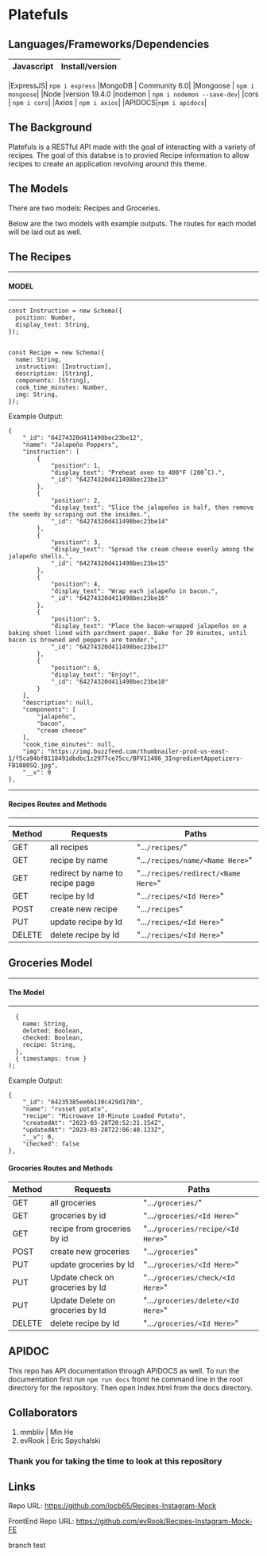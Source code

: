 
# Platefuls


## Languages/Frameworks/Dependencies

|Javascript| Install/version|
|----------|-------|

|ExpressJS| ```npm i express```
|MongoDB | Community 6.0|
|Mongoose | ```npm i mongoose```|
|Node |version 19.4.0
|nodemon | ```npm i nodemon --save-dev```|
|cors | ```npm i cors```|
|Axios | ```npm i axios```|
|APIDOCS|```npm i apidocs```|

## The Background

Platefuls is a RESTful API made with the goal of interacting with a variety of recipes. The goal of this databse is to provied Recipe information to allow recipes to create an application revolving around this theme.

## The Models

There are two models: Recipes and Groceries.

Below are the two models with example outputs. The routes for each model will be laid out as well.

## The Recipes
------

#### MODEL
--------
```
const Instruction = new Schema({
  position: Number,
  display_text: String,
});


const Recipe = new Schema({
  name: String,
  instruction: [Instruction],
  description: [String],
  components: [String],
  cook_time_minutes: Number,
  img: String,
});
```

Example Output:

```
{
    "_id": "64274320d411498bec23be12",
    "name": "Jalapeño Poppers",
    "instruction": [
        {
            "position": 1,
            "display_text": "Preheat oven to 400°F (200˚C).",
            "_id": "64274320d411498bec23be13"
        },
        {
            "position": 2,
            "display_text": "Slice the jalapeños in half, then remove the seeds by scraping out the insides.",
            "_id": "64274320d411498bec23be14"
        },
        {
            "position": 3,
            "display_text": "Spread the cream cheese evenly among the jalapeño shells.",
            "_id": "64274320d411498bec23be15"
        },
        {
            "position": 4,
            "display_text": "Wrap each jalapeño in bacon.",
            "_id": "64274320d411498bec23be16"
        },
        {
            "position": 5,
            "display_text": "Place the bacon-wrapped jalapeños on a baking sheet lined with parchment paper. Bake for 20 minutes, until bacon is browned and peppers are tender.",
            "_id": "64274320d411498bec23be17"
        },
        {
            "position": 6,
            "display_text": "Enjoy!",
            "_id": "64274320d411498bec23be18"
        }
    ],
    "description": null,
    "components": [
        "jalapeño",
        "bacon",
        "cream cheese"
    ],
    "cook_time_minutes": null,
    "img": "https://img.buzzfeed.com/thumbnailer-prod-us-east-1/f5ca94bf8118491dbdbc1c2977ce75cc/BFV11486_3IngredientAppetizers-FB1080SQ.jpg",
    "__v": 0
},
```

----
#### Recipes Routes and Methods
----

|Method|Requests|Paths|
|----|-----|-----------|
|GET |all recipes | "...```/recipes/```"|
|GET |recipe by name | "...```/recipes/name/<Name Here>```"|
|GET |redirect by name to recipe page| "...```/recipes/redirect/<Name Here>```"|
|GET|recipe by Id| "...```/recipes/<Id Here>```"
|POST |create new recipe | "...```/recipes```"|
|PUT |update recipe by Id | "...```/recipes/<Id Here>```"|
|DELETE |delete recipe by Id | "...```/recipes/<Id Here>```"|


## Groceries Model

----
#### The Model
____

```const Groceries = new Schema(
  {
    name: String,
    deleted: Boolean,
    checked: Boolean,
    recipe: String,
  },
  { timestamps: true }
);
```

Example Output:

```
{
    "_id": "64235385ee6b130c429d178b",
    "name": "russet potato",
    "recipe": "Microwave 10-Minute Loaded Potato",
    "createdAt": "2023-03-28T20:52:21.154Z",
    "updatedAt": "2023-03-28T22:06:40.123Z",
    "__v": 0,
    "checked": false
},
```

#### Groceries Routes and Methods

|Method|Requests|Paths|
|----|-----|-----------|
|GET |all groceries | "...```/groceries/```"|
|GET |groceries by id| "...```/groceries/<Id Here>```"|
|GET |recipe from groceries by id| "...```/groceries/recipe/<Id Here>```"|
|POST |create new groceries | "...```/groceries```"|
|PUT |update groceries by Id | "...```/groceries/<Id Here>```"|
|PUT|Update check on groceries by Id| "...```/groceries/check/<Id Here>```"|
|PUT|Update Delete on groceries by Id| "...```/groceries/delete/<Id Here>```"|
|DELETE |delete recipe by Id | "...```/groceries/<Id Here>```"|


## APIDOC

This repo has API documentation through APIDOCS as well. To run the documentation first run ```npm run docs``` fromt he command line in the root directory for the repository. Then open Index.html from the docs directory.


## Collaborators

1. mmbliv | Min He 
2. evRook | Eric Spychalski

### Thank you for taking the time to look at this repository

## Links
Repo URL: https://github.com/locb65/Recipes-Instagram-Mock

FrontEnd Repo URL: https://github.com/evRook/Recipes-Instagram-Mock-FE


branch test

